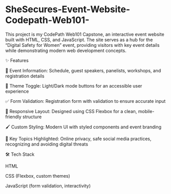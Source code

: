 # SheSecures-Event-Website-Codepath-Web101-
This project is my CodePath Web101 Capstone, an interactive event website built with HTML, CSS, and JavaScript. The site serves as a hub for the “Digital Safety for Women” event, providing visitors with key event details while demonstrating modern web development concepts.

✨ Features

📅 Event Information: Schedule, guest speakers, panelists, workshops, and registration details

🎨 Theme Toggle: Light/Dark mode buttons for an accessible user experience

✅ Form Validation: Registration form with validation to ensure accurate input

📐 Responsive Layout: Designed using CSS Flexbox for a clean, mobile-friendly structure

🖌️ Custom Styling: Modern UI with styled components and event branding

🔑 Key Topics Highlighted: Online privacy, safe social media practices, recognizing and avoiding digital threats

🛠️ Tech Stack

HTML

CSS (Flexbox, custom themes)

JavaScript (form validation, interactivity)
